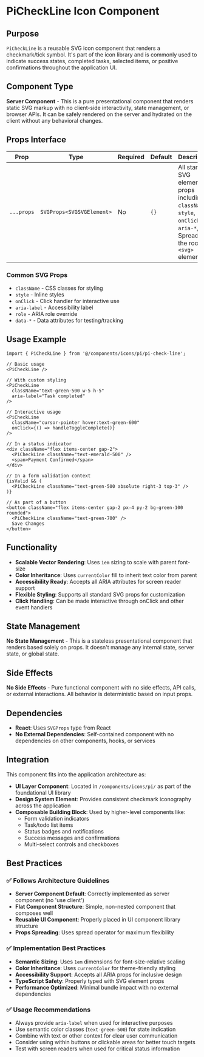 # PiCheckLine Icon Component

## Purpose
`PiCheckLine` is a reusable SVG icon component that renders a checkmark/tick symbol. It's part of the icon library and is commonly used to indicate success states, completed tasks, selected items, or positive confirmations throughout the application UI.

## Component Type
**Server Component** - This is a pure presentational component that renders static SVG markup with no client-side interactivity, state management, or browser APIs. It can be safely rendered on the server and hydrated on the client without any behavioral changes.

## Props Interface

| Prop | Type | Required | Default | Description |
|------|------|----------|---------|-------------|
| `...props` | `SVGProps<SVGSVGElement>` | No | `{}` | All standard SVG element props including `className`, `style`, `onClick`, `aria-*`, etc. Spread to the root `<svg>` element |

### Common SVG Props
- `className` - CSS classes for styling
- `style` - Inline styles
- `onClick` - Click handler for interactive use
- `aria-label` - Accessibility label
- `role` - ARIA role override
- `data-*` - Data attributes for testing/tracking

## Usage Example

```tsx
import { PiCheckLine } from '@/components/icons/pi/pi-check-line';

// Basic usage
<PiCheckLine />

// With custom styling
<PiCheckLine 
  className="text-green-500 w-5 h-5" 
  aria-label="Task completed"
/>

// Interactive usage
<PiCheckLine 
  className="cursor-pointer hover:text-green-600"
  onClick={() => handleToggleComplete()}
/>

// In a status indicator
<div className="flex items-center gap-2">
  <PiCheckLine className="text-emerald-500" />
  <span>Payment Confirmed</span>
</div>

// In a form validation context
{isValid && (
  <PiCheckLine className="text-green-500 absolute right-3 top-3" />
)}

// As part of a button
<button className="flex items-center gap-2 px-4 py-2 bg-green-100 rounded">
  <PiCheckLine className="text-green-700" />
  Save Changes
</button>
```

## Functionality
- **Scalable Vector Rendering**: Uses `1em` sizing to scale with parent font-size
- **Color Inheritance**: Uses `currentColor` fill to inherit text color from parent
- **Accessibility Ready**: Accepts all ARIA attributes for screen reader support
- **Flexible Styling**: Supports all standard SVG props for customization
- **Click Handling**: Can be made interactive through onClick and other event handlers

## State Management
**No State Management** - This is a stateless presentational component that renders based solely on props. It doesn't manage any internal state, server state, or global state.

## Side Effects
**No Side Effects** - Pure functional component with no side effects, API calls, or external interactions. All behavior is deterministic based on input props.

## Dependencies
- **React**: Uses `SVGProps` type from React
- **No External Dependencies**: Self-contained component with no dependencies on other components, hooks, or services

## Integration
This component fits into the application architecture as:

- **UI Layer Component**: Located in `/components/icons/pi/` as part of the foundational UI library
- **Design System Element**: Provides consistent checkmark iconography across the application
- **Composable Building Block**: Used by higher-level components like:
  - Form validation indicators
  - Task/todo list items
  - Status badges and notifications
  - Success messages and confirmations
  - Multi-select controls and checkboxes

## Best Practices

### ✅ Follows Architecture Guidelines
- **Server Component Default**: Correctly implemented as server component (no 'use client')
- **Flat Component Structure**: Simple, non-nested component that composes well
- **Reusable UI Component**: Properly placed in UI component library structure
- **Props Spreading**: Uses spread operator for maximum flexibility

### ✅ Implementation Best Practices
- **Semantic Sizing**: Uses `1em` dimensions for font-size-relative scaling
- **Color Inheritance**: Uses `currentColor` for theme-friendly styling
- **Accessibility Support**: Accepts all ARIA props for inclusive design
- **TypeScript Safety**: Properly typed with SVG element props
- **Performance Optimized**: Minimal bundle impact with no external dependencies

### ✅ Usage Recommendations
- Always provide `aria-label` when used for interactive purposes
- Use semantic color classes (`text-green-500`) for state indication
- Combine with text or other context for clear user communication
- Consider using within buttons or clickable areas for better touch targets
- Test with screen readers when used for critical status information
